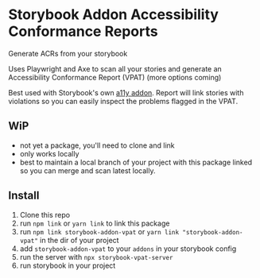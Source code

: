 # Storybook Addon Accessibility Conformance Reports
Generate ACRs from your storybook

Uses Playwright and Axe to scan all your stories and generate an Accessibility Conformance Report (VPAT) (more options coming)

Best used with Storybook's own [a11y addon](https://www.npmjs.com/package/@storybook/addon-a11y). Report will link stories with violations
so you can easily inspect the problems flagged in the VPAT.

## WiP

- not yet a package, you'll need to clone and link
- only works locally
- best to maintain a local branch of your project with this package linked so you can merge and scan latest locally.

## Install

1. Clone this repo
2. run `npm link` or `yarn link` to link this package
3. run `npm link storybook-addon-vpat` or `yarn link "storybook-addon-vpat"` in the dir of your project
4. add `storybook-addon-vpat` to your `addons` in your storybook config
5. run the server with `npx storybook-vpat-server`
6. run storybook in your project
